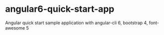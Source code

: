# angular6-quick-start-app
Angular quick start sample application with angular-cli 6, bootstrap 4, font-awesome 5
